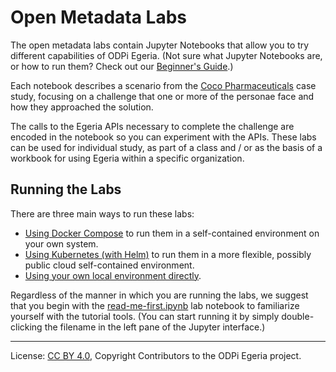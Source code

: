 <!-- SPDX-License-Identifier: CC-BY-4.0 -->
<!-- Copyright Contributors to the ODPi Egeria project. -->

# Open Metadata Labs

The open metadata labs contain Jupyter Notebooks that allow you to try different capabilities of ODPi Egeria.
(Not sure what Jupyter Notebooks are, or how to run them? Check out our [Beginner's Guide](../open-metadata-tutorials/beginners-guide).)

Each notebook describes a scenario from the
[Coco Pharmaceuticals](https://github.com/odpi/data-governance/tree/master/docs/coco-pharmaceuticals)
case study, focusing on a challenge that one or more of the personae face and
how they approached the solution.

The calls to the Egeria APIs necessary to complete the challenge are encoded in
the notebook so you can experiment with the APIs.  These labs can be used for individual study, as part of a class and / or
as the basis of a workbook for using Egeria within a specific organization.

## Running the Labs

There are three main ways to run these labs:

* [Using Docker Compose](../open-metadata-tutorials/beginners-guide/running-self-contained.md) to run them in a
self-contained environment on your own system.
* [Using Kubernetes (with Helm)](../open-metadata-tutorials/beginners-guide/running-self-contained.md) to run them in a more
flexible, possibly public cloud self-contained environment.
* [Using your own local environment directly](../open-metadata-tutorials/beginners-guide/running-natively.md).

Regardless of the manner in which you are running the labs, we suggest that you begin with the
[read-me-first.ipynb](./read-me-first.ipynb) lab notebook to familiarize yourself with the tutorial tools. (You can
start running it by simply double-clicking the filename in the left pane of the Jupyter interface.)


----
License: [CC BY 4.0](https://creativecommons.org/licenses/by/4.0/),
Copyright Contributors to the ODPi Egeria project.
